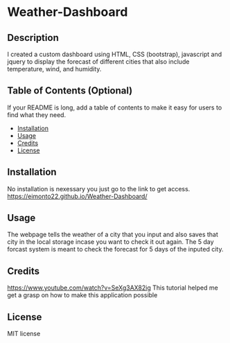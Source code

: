 # Weather-Dashboard

## Description
I created a custom dashboard using HTML, CSS (bootstrap), javascript and jquery to display the forecast of different cities that also include temperature, wind, and humidity.

## Table of Contents (Optional)

If your README is long, add a table of contents to make it easy for users to find what they need.

- [Installation](#installation)
- [Usage](#usage)
- [Credits](#credits)
- [License](#license)

## Installation

No installation is nexessary you just go to the link to get access. https://eimonto22.github.io/Weather-Dashboard/

## Usage
The webpage tells the weather of a city that you input and also saves that city in the local storage incase you want to check it out again. The 5 day forcast system is meant to check the forecast for 5 days of the inputed city.

## Credits

https://www.youtube.com/watch?v=SeXg3AX82ig This tutorial helped me get a grasp on how to make this application possible

## License
MIT license